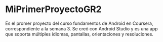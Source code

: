 # MiPrimerProyectoGR2
Es el promer proyecto del curso fundamentos de Android en Coursera, correspondiente a la semana 3.
Se creó con Android Studio y es una app que soporta múltiples idiomas, pantallas, orientaciones y resoluciones.
